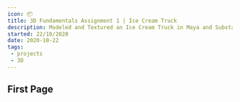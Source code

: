 ```yaml
---
icon: 📦
title: 3D Fundamentals Assignment 1 | Ice Cream Truck
description: Modeled and Textured an Ice Cream Truck in Maya and Substance Painter
started: 22/10/2020
date: 2020-10-22
tags: 
 - projects
 - 3D
---
```


## First Page